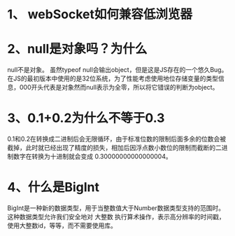 # 1、 webSocket如何兼容低浏览器
# 2、null是对象吗？为什么
null不是对象。
虽然typeof null会输出object，但是这是JS存在的一个悠久Bug。在JS的最初版本中使用的是32位系统，为了性能考虑使用地位存储变量的类型信息，000开头代表是对象然而null表示为全零，所以将它错误的判断为object。
# 3、0.1+0.2为什么不等于0.3
0.1和0.2在转换成二进制后会无限循环，由于标准位数的限制后面多余的位数会被截掉，此时就已经出现了精度的损失，相加后因浮点数小数位的限制而截断的二进制数字在转换为十进制就会变成 0.30000000000000004。
# 4、什么是BigInt
BigInt是一种新的数据类型，用于当整数值大于Number数据类型支持的范围时。这种数据类型允许我们安全地对 大整数 执行算术操作，表示高分辨率的时间戳，使用大整数id，等等，而不需要使用库。
